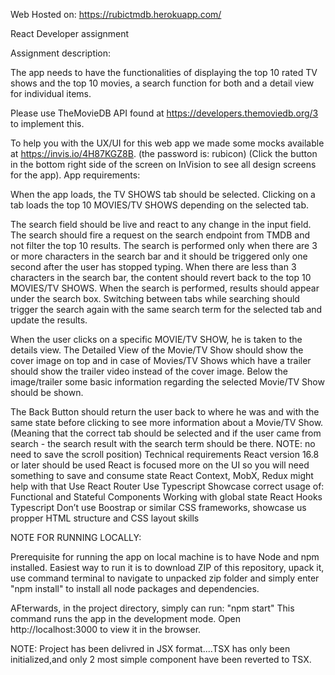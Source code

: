
Web Hosted on:
https://rubictmdb.herokuapp.com/


React Developer assignment

Assignment description:

The app needs to have the functionalities of displaying the top 10 rated TV shows and the top 10 movies, a search function for both and a detail view for individual items.

Please use TheMovieDB API found at https://developers.themoviedb.org/3 to implement this.

To help you with the UX/UI for this web app we made some mocks available at https://invis.io/4H87KGZ8B. (the password is: rubicon)
(Click the button in the bottom right side of the screen on InVision to see all design screens for the app).
App requirements:

When the app loads, the TV SHOWS tab should be selected.
Clicking on a tab loads the top 10 MOVIES/TV SHOWS depending on the selected tab.

The search field should be live and react to any change in the input field.
The search should fire a request on the search endpoint from TMDB and not filter the top 10 results.
The search is performed only when there are 3 or more characters in the search bar and it should be triggered only one second after the user has stopped typing.
When there are less than 3 characters in the search bar, the content should revert back to the top 10 MOVIES/TV SHOWS.
When the search is performed, results should appear under the search box.
Switching between tabs while searching should trigger the search again with the same search term for the selected tab and update the results.

When the user clicks on a specific MOVIE/TV SHOW, he is taken to the details view.
The Detailed View of the Movie/TV Show should show the cover image on top and in case of Movies/TV Shows which have a trailer should show the trailer video instead of the cover image. Below the image/trailer some basic information regarding the selected Movie/TV Show should be shown.


The Back Button should return the user back to where he was and with the same state before clicking to see more information about a Movie/TV Show.
(Meaning that the correct tab should be selected and if the user came from search - the search result with the search term should be there. 
NOTE: no need to save the scroll position) 
Technical requirements
React version 16.8 or later should be used
React is focused more on the UI so you will need something to save and consume state
React Context, MobX, Redux might help with that
Use React Router
Use Typescript
Showcase correct usage of:
Functional and Stateful Components
Working with global state
React Hooks
Typescript
Don’t use Boostrap or similar CSS frameworks, showcase us propper HTML structure and CSS layout skills


NOTE FOR RUNNING LOCALLY:

Prerequisite for running the app on local machine is to have Node and npm installed.
Easiest way to run it is to download ZIP of this repository, upack it, use command terminal to navigate to unpacked zip folder and simply enter "npm install" to install all node packages and dependencies.

AFterwards, in the project directory, simply can run:
"npm start"
This command runs the app in the development mode.
Open http://localhost:3000 to view it in the browser.

NOTE: Project has been delivred in JSX format....TSX has only been initialized,and only 2 most simple component have been reverted to TSX.

